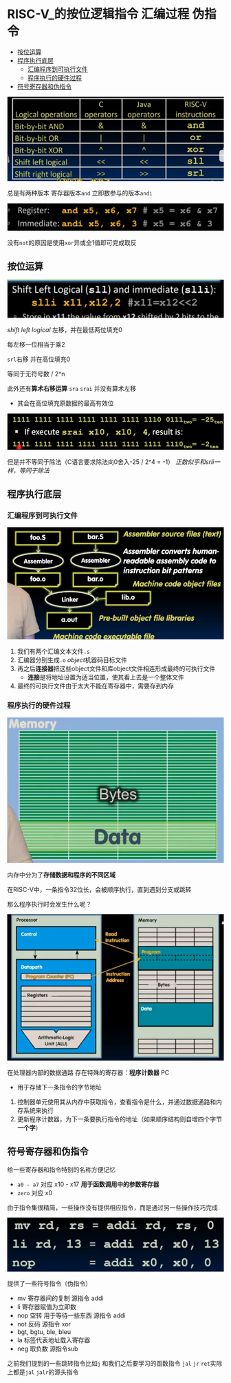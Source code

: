 # RISC-V_的按位逻辑指令 汇编过程 伪指令
 
* [按位运算](#按位运算)
* [程序执行底层](#程序执行底层)
  * [汇编程序到可执行文件](#汇编程序到可执行文件)
  * [程序执行的硬件过程](#程序执行的硬件过程)
* [符号寄存器和伪指令](#符号寄存器和伪指令)

![](img/32064118.png)

总是有两种版本 寄存器版本`and` 立即数参与的版本`andi`

![](img/56a9755d.png)

没有`not`的原因是使用`xor`异或全1值即可完成取反

## 按位运算

![](img/a6384423.png)

*shift left logical* 左移，并在最低两位填充0

每左移一位相当于乘2

`srl`右移 并在高位填充0 

等同于无符号数 / 2^n

此外还有**算术右移运算** `sra` `srai` 并没有算术左移

* 其会在高位填充原数据的最高有效位

![](img/040c974d.png)

但是并不等同于除法（C语言要求除法向0舍入-25 / 2^4 = -1） *正数似乎和srli一样，等同于除法*

## 程序执行底层

### 汇编程序到可执行文件

![](img/0fe829cf.png)

1. 我们有两个汇编文本文件`.s` 
2. 汇编器分别生成`.o` *object*机器码目标文件 
3. 再之后**连接器**把这些object文件和库object文件相连形成最终的可执行文件
    * **连接**是将地址设置为适当位置，使其看上去是一个整体文件
4. 最终的可执行文件由于太大不能在寄存器中，需要存到内存

### 程序执行的硬件过程

![](img/c2e3d66a.png)

内存中分为了**存储数据和程序的不同区域**

在RISC-V中，一条指令32位长，会被顺序执行，直到遇到分支或跳转

那么程序执行时会发生什么呢？

![](img/60b16ec3.png)

在处理器内部的数据通路 存在特殊的寄存器：**程序计数器** PC

* 用于存储下一条指令的字节地址

1. 控制器单元使用其从内存中获取指令，查看指令是什么，并通过数据通路和内存系统来执行
2. 更新程序计数器，为下一条要执行指令的地址（如果顺序结构则自增四个字节 **一个字**）

## 符号寄存器和伪指令

给一些寄存器和指令特别的名称方便记忆

* `a0 - a7` 对应 x10 - x17 **用于函数调用中的参数寄存器**
* `zero` 对应 x0

由于指令集很精简，一些操作没有提供相应指令，而是通过另一些操作技巧完成

![](img/4ec7f794.png)

提供了一些符号指令（伪指令）

* mv 寄存器间的复制 源指令 addi
* li 寄存器赋值为立即数
* nop 空转 用于等待一些东西 源指令 addi
* not 反码 源指令 xor
* bgt, bgtu, ble, bleu 
* la 标签代表地址载入寄存器
* neg 取负数 源指令sub

之前我们提到的一些跳转指令比如`j` 和我们之后要学习的函数指令 `jal` `jr` `ret`实际上都是`jal` `jalr`的源头指令
